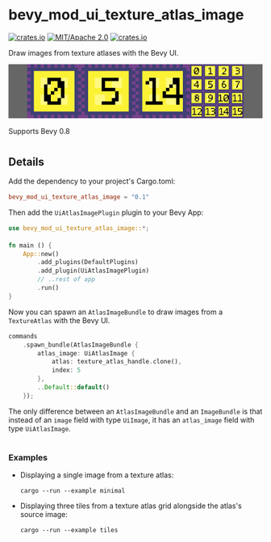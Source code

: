 # bevy_mod_ui_texture_atlas_image
[![crates.io](https://img.shields.io/crates/v/bevy_mod_ui_texture_atlas_image)](https://crates.io/crates/bevy_mod_ui_texture_atlas_image)
[![MIT/Apache 2.0](https://img.shields.io/badge/license-MIT%2FApache-blue.svg)](https://github.com/ickshonpe/bevy_mod_ui_texture_atlas_image)
[![crates.io](https://img.shields.io/crates/d/bevy_mod_ui_texture_atlas_image)](https://crates.io/crates/bevy_mod_ui_texture_atlas_image)

Draw images from texture atlases with the Bevy UI.

![image](bevy_mod_ui_texture_atlas_image_long.png)

Supports Bevy 0.8
#

## Details

Add the dependency to your project's Cargo.toml:

```toml
bevy_mod_ui_texture_atlas_image = "0.1"
```

Then add the ```UiAtlasImagePlugin``` plugin to your Bevy App:

```rust
use bevy_mod_ui_texture_atlas_image::*;

fn main () {
    App::new()
        .add_plugins(DefaultPlugins)
        .add_plugin(UiAtlasImagePlugin)
        // ..rest of app
        .run()
}
```

Now you can spawn an `AtlasImageBundle` to draw images from a `TextureAtlas` with the Bevy UI.
```rust
commands
    .spawn_bundle(AtlasImageBundle {
        atlas_image: UiAtlasImage { 
            atlas: texture_atlas_handle.clone(),
            index: 5
        },
        ..Default::default()
    });
```
The only difference between an `AtlasImageBundle` and an `ImageBundle` is that instead of an `image` field with type `UiImage`, it has an `atlas_image` field with type `UiAtlasImage`.

#
### Examples

* Displaying a single image from a texture atlas:
    ``` 
    cargo --run --example minimal
    ```
* Displaying three tiles from a texture atlas grid alongside the atlas's source image:
    ``` 
    cargo --run --example tiles
    ```



